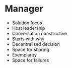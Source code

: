 # Manager

- Solution focus
- Host leadership
- Conversation constructive
- Starts with why
- Decentralised decision
- Space for sharing
- Exemplarity
- Space for failures
